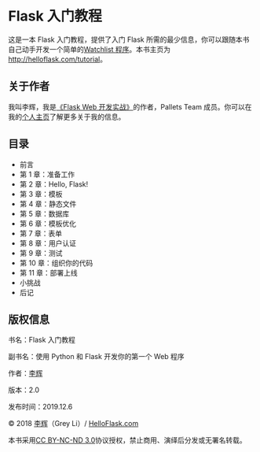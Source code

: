 # Flask 入门教程

这是一本 Flask 入门教程，提供了入门 Flask 所需的最少信息，你可以跟随本书自己动手开发一个简单的[Watchlist 程序](https://github.com/greyli/watchlist)。本书主页为 <http://helloflask.com/tutorial>。

## 关于作者

我叫李辉，我是[《Flask Web 开发实战》](http://helloflask.com/book)的作者，Pallets Team 成员。你可以在我的[个人主页](http://greyli.com)了解更多关于我的信息。

## 目录

- 前言
- 第 1 章：准备工作
- 第 2 章：Hello, Flask!
- 第 3 章：模板
- 第 4 章：静态文件
- 第 5 章：数据库
- 第 6 章：模板优化
- 第 7 章：表单
- 第 8 章：用户认证
- 第 9 章：测试
- 第 10 章：组织你的代码
- 第 11 章：部署上线
- 小挑战
- 后记

## 版权信息

书名：Flask 入门教程

副书名：使用 Python 和 Flask 开发你的第一个 Web 程序

作者：[李辉](http://greyli.com)

版本：2.0

发布时间：2019.12.6

© 2018 [李辉](http://greyli.com)（Grey Li）/ [HelloFlask.com](http://helloflask.com)

本书采用[CC BY-NC-ND 3.0](https://creativecommons.org/licenses/by-nc-nd/3.0/deed.zh)协议授权，禁止商用、演绎后分发或无署名转载。
